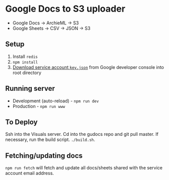 Google Docs to S3 uploader
==========================

- Google Docs -> ArchieML -> S3
- Google Sheets -> CSV -> JSON -> S3

Setup
-----

1. Install `redis`
1. `npm install`
1. [Download service account `key.json`](docs/googleApis.md) from Google developer console into root directory

Running server
--------------

- Development (auto-reload) - `npm run dev`
- Production - `npm run www`

To Deploy
--------------

Ssh into the Visuals server. Cd into the gudocs repo and git pull master. If necessary, run the build script. `./build.sh`.


Fetching/updating docs
----------------------

`npm run fetch` will fetch and update all docs/sheets shared with the service account email address.
